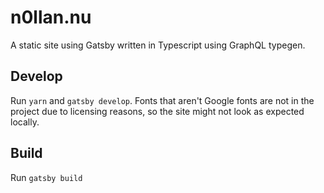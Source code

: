 # n0llan.nu
A static site using Gatsby written in Typescript using GraphQL typegen.

## Develop
Run `yarn` and `gatsby develop`. Fonts that aren't Google fonts are not in the project due to licensing reasons, so the site might not look as expected locally.

## Build
Run `gatsby build`